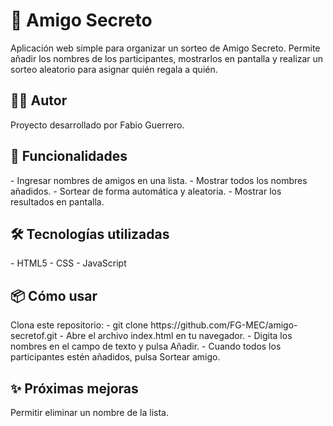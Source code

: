 <h1>🎁 Amigo Secreto</h1>
Aplicación web simple para organizar un sorteo de Amigo Secreto.
Permite añadir los nombres de los participantes, mostrarlos en pantalla y realizar un sorteo aleatorio para asignar quién regala a quién.

<h2>👨‍💻 Autor</h2>
Proyecto desarrollado por Fabio Guerrero.

<h2>🚀 Funcionalidades</h2>
- Ingresar nombres de amigos en una lista.
- Mostrar todos los nombres añadidos.
- Sortear de forma automática y aleatoria.
- Mostrar los resultados en pantalla.

<h2>🛠️ Tecnologías utilizadas</h2>
- HTML5
- CSS
- JavaScript

<h2>📦 Cómo usar</h2>
Clona este repositorio:
- git clone https://github.com/FG-MEC/amigo-secretof.git
- Abre el archivo index.html en tu navegador.
- Digita los nombres en el campo de texto y pulsa Añadir.
- Cuando todos los participantes estén añadidos, pulsa Sortear amigo.

<h2>✨ Próximas mejoras</h2>
Permitir eliminar un nombre de la lista.